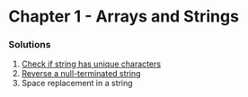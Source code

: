 # Chapter 1 - Arrays and Strings

### Solutions

1. [Check if string has unique characters][web1]
2. [Reverse a null-terminated string][web2]
3. Space replacement in a string





[web1]: https://gist.github.com/MicBrain/75bf2338d72e937e9df0
[web2]: https://gist.github.com/MicBrain/08440c1cc2c4f6739247
